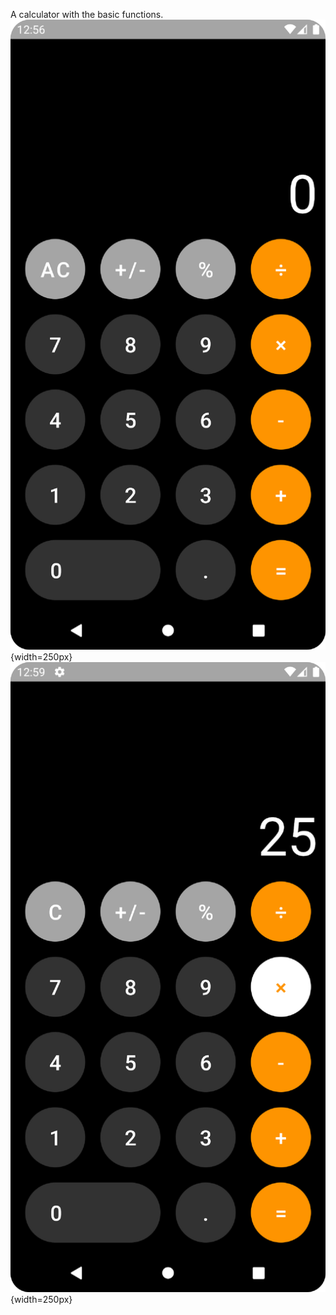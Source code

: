 A calculator with the basic functions.
![img.png](img.png){width=250px}![img_1.png](img_1.png){width=250px}
